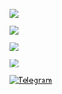 
![](https://komarev.com/ghpvc/?username=pydragon1&label=Profile%20views&color=0e75b6&style=flat)

![](http://github-profile-summary-cards.vercel.app/api/cards/profile-details?username=pydrag0n&theme=dark)

![](http://github-profile-summary-cards.vercel.app/api/cards/stats?username=pydrag0n&theme=dark)

![](http://github-profile-summary-cards.vercel.app/api/cards/repos-per-language?username=pydrag0n&theme=dark)

<a href="https://t.me/pydrag0n">![Telegram](https://img.shields.io/badge/Telegram-2CA5E0?style=for-the-badge&logo=telegram&logoColor=white)</a>
